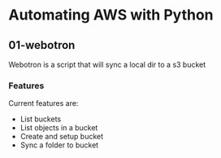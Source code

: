 # Automating AWS with Python

## 01-webotron

Webotron is a script that will sync a local dir to a s3 bucket

### Features

Current features are:

- List buckets
- List objects in a bucket
- Create and setup bucket
- Sync a folder to bucket
